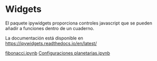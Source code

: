 # Widgets

El paquete ipywidgets proporciona controles javascript que se pueden
añadir a funciones dentro de un cuaderno.

La documentación está disponible en https://ipywidgets.readthedocs.io/en/latest/


[fibonacci.ipynb](fibonaccy.ipynb)
[Configuraciones planetarias.ipynb](Configuraciones%20planetarias.ipynb)
